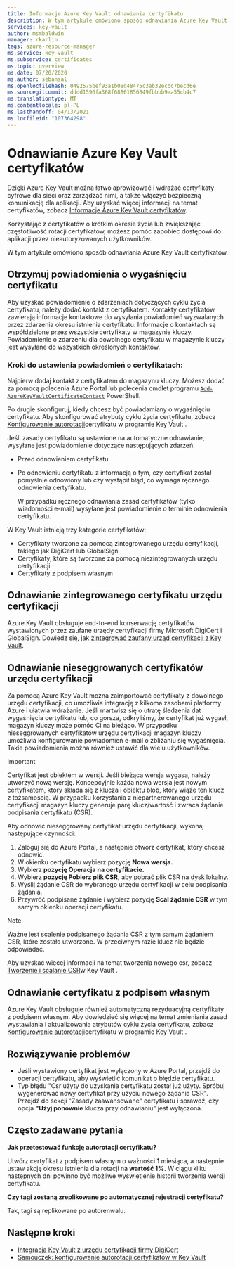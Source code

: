 ```yaml
---
title: Informacje Azure Key Vault odnawiania certyfikatu
description: W tym artykule omówiono sposób odnawiania Azure Key Vault certyfikatów.
services: key-vault
author: msmbaldwin
manager: rkarlin
tags: azure-resource-manager
ms.service: key-vault
ms.subservice: certificates
ms.topic: overview
ms.date: 07/20/2020
ms.author: sebansal
ms.openlocfilehash: 0492575bef93a1b08d48475c3ab32ecbc7becd6e
ms.sourcegitcommit: dddd1596fa368f68861856849fbbbb9ea55cb4c7
ms.translationtype: MT
ms.contentlocale: pl-PL
ms.lasthandoff: 04/13/2021
ms.locfileid: "107364298"
---
```

# <a name="renew-your-azure-key-vault-certificates"></a>Odnawianie Azure Key Vault certyfikatów

Dzięki Azure Key Vault można łatwo aprowizować i wdrażać certyfikaty cyfrowe dla sieci oraz zarządzać nimi, a także włączyć bezpieczną komunikację dla aplikacji. Aby uzyskać więcej informacji na temat certyfikatów, zobacz [Informacje Azure Key Vault certyfikatów](./about-certificates.md).

Korzystając z certyfikatów o krótkim okresie życia lub zwiększając częstotliwość rotacji certyfikatów, możesz pomóc zapobiec dostępowi do aplikacji przez nieautoryzowanych użytkowników.

W tym artykule omówiono sposób odnawiania Azure Key Vault certyfikatów.

## <a name="get-notified-about-certificate-expiration"></a>Otrzymuj powiadomienia o wygaśnięciu certyfikatu
Aby uzyskać powiadomienie o zdarzeniach dotyczących cyklu życia certyfikatu, należy dodać kontakt z certyfikatem. Kontakty certyfikatów zawierają informacje kontaktowe do wysyłania powiadomień wyzwalanych przez zdarzenia okresu istnienia certyfikatu. Informacje o kontaktach są współdzielone przez wszystkie certyfikaty w magazynie kluczy. Powiadomienie o zdarzeniu dla dowolnego certyfikatu w magazynie kluczy jest wysyłane do wszystkich określonych kontaktów.

### <a name="steps-to-set-certificate-notifications"></a>Kroki do ustawienia powiadomień o certyfikatach:
Najpierw dodaj kontakt z certyfikatem do magazynu kluczy. Możesz dodać za pomocą polecenia Azure Portal lub polecenia cmdlet programu [`Add-AzureKeyVaultCertificateContact`](/powershell/module/azurerm.keyvault/add-azurekeyvaultcertificatecontact) PowerShell.

Po drugie skonfiguruj, kiedy chcesz być powiadamiany o wygaśnięciu certyfikatu. Aby skonfigurować atrybuty cyklu życia certyfikatu, zobacz [Konfigurowanie autorotacji](./tutorial-rotate-certificates.md#update-lifecycle-attributes-of-a-stored-certificate)certyfikatu w programie Key Vault .

Jeśli zasady certyfikatu są ustawione na automatyczne odnawianie, wysyłane jest powiadomienie dotyczące następujących zdarzeń.

- Przed odnowieniem certyfikatu
- Po odnowieniu certyfikatu z informacją o tym, czy certyfikat został pomyślnie odnowiony lub czy wystąpił błąd, co wymaga ręcznego odnowienia certyfikatu.  

  W przypadku ręcznego odnawiania zasad certyfikatów (tylko wiadomości e-mail) wysyłane jest powiadomienie o terminie odnowienia certyfikatu.  

W Key Vault istnieją trzy kategorie certyfikatów:
-    Certyfikaty tworzone za pomocą zintegrowanego urzędu certyfikacji, takiego jak DigiCert lub GlobalSign
-    Certyfikaty, które są tworzone za pomocą niezintegrowanych urzędu certyfikacji
-    Certyfikaty z podpisem własnym

## <a name="renew-an-integrated-ca-certificate"></a>Odnawianie zintegrowanego certyfikatu urzędu certyfikacji 
Azure Key Vault obsługuje end-to-end konserwację certyfikatów wystawionych przez zaufane urzędy certyfikacji firmy Microsoft DigiCert i GlobalSign. Dowiedz się, jak [zintegrować zaufany urząd certyfikacji z Key Vault](./how-to-integrate-certificate-authority.md).

## <a name="renew-a-nonintegrated-ca-certificate"></a>Odnawianie nieseggrowanych certyfikatów urzędu certyfikacji 
Za pomocą Azure Key Vault można zaimportować certyfikaty z dowolnego urzędu certyfikacji, co umożliwia integrację z kilkoma zasobami platformy Azure i ułatwia wdrażanie. Jeśli martwisz się o utratę śledzenia dat wygaśnięcia certyfikatu lub, co gorsza, odkryliśmy, że certyfikat już wygasł, magazyn kluczy może pomóc Ci na bieżąco. W przypadku nieseggrowanych certyfikatów urzędu certyfikacji magazyn kluczy umożliwia konfigurowanie powiadomień e-mail o zbliżaniu się wygaśnięcia. Takie powiadomienia można również ustawić dla wielu użytkowników.

> [!IMPORTANT]
> Certyfikat jest obiektem w wersji. Jeśli bieżąca wersja wygasa, należy utworzyć nową wersję. Koncepcyjnie każda nowa wersja jest nowym certyfikatem, który składa się z klucza i obiektu blob, który wiąże ten klucz z tożsamością. W przypadku korzystania z niepartnerowanego urzędu certyfikacji magazyn kluczy generuje parę klucz/wartość i zwraca żądanie podpisania certyfikatu (CSR).

Aby odnowić nieseggrowany certyfikat urzędu certyfikacji, wykonaj następujące czynności:

1. Zaloguj się do Azure Portal, a następnie otwórz certyfikat, który chcesz odnowić.
1. W okienku certyfikatu wybierz pozycję **Nowa wersja.**
1. Wybierz **pozycję Operacja na certyfikacie.**
1. Wybierz **pozycję Pobierz plik CSR,** aby pobrać plik CSR na dysk lokalny.
1. Wyślij żądanie CSR do wybranego urzędu certyfikacji w celu podpisania żądania.
1. Przywróć podpisane żądanie i wybierz pozycję **Scal żądanie CSR** w tym samym okienku operacji certyfikatu.

> [!NOTE]
> Ważne jest scalenie podpisanego żądania CSR z tym samym żądaniem CSR, które zostało utworzone. W przeciwnym razie klucz nie będzie odpowiadać.

Aby uzyskać więcej informacji na temat tworzenia nowego csr, zobacz [Tworzenie i scalanie CSR]( https://docs.microsoft.com/azure/key-vault/certificates/create-certificate-signing-request#azure-portal)w Key Vault .

## <a name="renew-a-self-signed-certificate"></a>Odnawianie certyfikatu z podpisem własnym

Azure Key Vault obsługuje również automatyczną rezyduacyjną certyfikaty z podpisem własnym. Aby dowiedzieć się więcej na temat zmieniania zasad wystawiania i aktualizowania atrybutów cyklu życia certyfikatu, zobacz [Konfigurowanie autorotacji](./tutorial-rotate-certificates.md#update-lifecycle-attributes-of-a-stored-certificate)certyfikatu w programie Key Vault .

## <a name="troubleshoot"></a>Rozwiązywanie problemów
* Jeśli wystawiony certyfikat jest wyłączony *w* Azure Portal, przejdź  do operacji certyfikatu, aby wyświetlić komunikat o błędzie certyfikatu.
* Typ błędu "Csr użyty do uzyskania certyfikatu został już użyty. Spróbuj wygenerować nowy certyfikat przy użyciu nowego żądania CSR".
  Przejdź do sekcji "Zasady zaawansowane" certyfikatu i sprawdź, czy opcja **"Użyj ponownie** klucza przy odnawianiu" jest wyłączona.


## <a name="frequently-asked-questions"></a>Często zadawane pytania

**Jak przetestować funkcję autorotacji certyfikatu?**

Utwórz certyfikat z podpisem własnym o ważności **1** miesiąca, a następnie ustaw akcję okresu istnienia dla rotacji na **wartość 1%.** W ciągu kilku następnych dni powinno być możliwe wyświetlenie historii tworzenia wersji certyfikatu.
  
**Czy tagi zostaną zreplikowane po automatycznej rejestracji certyfikatu?**

Tak, tagi są replikowane po autorenwalu.

## <a name="next-steps"></a>Następne kroki
*    [Integracja Key Vault z urzędu certyfikacji firmy DigiCert](how-to-integrate-certificate-authority.md)
*    [Samouczek: konfigurowanie autorotacji certyfikatów w Key Vault](tutorial-rotate-certificates.md)
